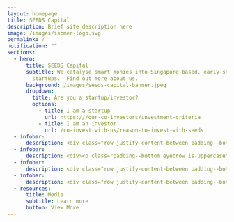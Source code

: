 ```yaml
---
layout: homepage
title: SEEDS Capital
description: Brief site description here
image: /images/isomer-logo.svg
permalink: /
notification: ""
sections:
  - hero:
      title: SEEDS Capital
      subtitle: We catalyse smart monies into Singapore-based, early-stage technology
        startups.  Find out more about us.
      background: /images/seeds-capital-banner.jpeg
      dropdown:
        title: Are you a startup/investor?
        options:
          - title: I am a startup
            url: https:///our-co-investors/investment-criteria
          - title: I am an investor
            url: /co-invest-with-us/reason-to-invest-with-seeds
  - infobar:
      description: <div class="row justify-content-between padding--bottom"><div class="col force-half has-text-left"><div><img src="https://d33wubrfki0l68.cloudfront.net/cb34bcc0511a91975d27aeddce2e86408d6cac28/e3469/images/quotation-symbol-png.png" width=100></div><small class="padding--bottom--xl">Lorem ipsum dolor sit amet, consectetur adipiscing elit. In vitae mauris eget velit iaculis tincidunt. Aliquam vulputate sapien a porta tempus. Suspendisse accumsan orci odio, in maximus turpis mattis non. Vestibulum vitae interdum enim. Aenean eget bibendum metus, nec ornare metus. Donec gravida, enim ac iaculis ullamcorper, arcu diam vestibulum mi, et vulputate erat dolor nec nisi. Aliquam a magna vehicula, dignissim arcu in, rutrum tellus. Sed molestie, lorem nec porta consectetur, arcu sem ultricies ex, non lacinia ex quam non libero. Ut dictum porta magna, eget dignissim erat ornare eget. Sed pharetra orci quis placerat laoreet. Sed in ornare tortor.</small><h2 class="has-text-secondary"><b>Marc A</b></h2><p class="padding--bottom eyebrow is-uppercase">General Partner</p></div><div class="col force-half padding"><img src="https://a16z.com/wp-content/uploads/2015/08/MarcAndreessen-400x400.jpg" alt="Image alt text"></div></div>
  - infobar:
      description: <div><p class="padding--bottom eyebrow is-uppercase">Our Impact</p><div class="row justify-content-between padding--bottom--xl"><div class="padding"><h1 class="padding"><b>>S$130M</b></h1><p>deployed over 2019 - 2021</p></div><div class="padding"><h1 class="padding">><b>350</b></h1><p>portfolio companies over 2019 - 2021</p></div><div class="padding"><h1 class="padding"><b>>40</b></h1><p>institutional investors over 2019 - 2021</p></div></div></div>
  - infobar:
      description: <div class="row justify-content-between padding--bottom"><div class="col force-half has-text-left"><p class="padding--bottom eyebrow is-uppercase">Our CO-INVESTORS</p><h1 class="has-text-secondary padding--bottom"><b>40 investors</b></h1><p>that we partner with</p></div><div class="col force-half padding"><img src="https://d33wubrfki0l68.cloudfront.net/e1b02eb10f23dbeeddcebff77ff546f8df6be30e/451f0/images/coinvestors.png" alt="Image alt text"></div></div>
  - infobar:
      description: <div class="row justify-content-between padding--bottom"><div class="col force-half has-text-left"><p class="padding--bottom eyebrow is-uppercase">Our PORTFOLIO</p><h1 class="has-text-secondary padding--bottom"><b>>350 companies</b></h1><p>we invested in</p></div><div class="col force-half padding"><img src="https://d33wubrfki0l68.cloudfront.net/ab79352a6acfe9a2ac9abba90ec4cddbe1802a11/a4351/images/successstories.png" alt="Image alt text"></div></div>
  - resources:
      title: Media
      subtitle: Learn more
      button: View More
---
```

